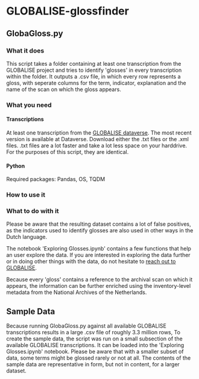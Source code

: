 # GLOBALISE-glossfinder
## GlobaGloss.py
### What it does
This script takes a folder containing at least one transcription from the GLOBALISE project and tries to identify 'glosses' in every transcription within the folder. It outputs a .csv file, in which every row represents a gloss, with seperate columns for the term, indicator, explanation and the name of the scan on which the gloss appears.

### What you need
#### Transcriptions
At least one transcription from the [GLOBALISE dataverse](https://hdl.handle.net/10622/LVXSBW). The most recent version is available at Dataverse. Download either the .txt files or the .xml files. .txt files are a lot faster and take a lot less space on your harddrive. For the purposes of this script, they are identical.

#### Python
Required packages: Pandas, OS, TQDM

### How to use it


### What to do with it
Please be aware that the resulting dataset contains a lot of false positives, as the indicators used to identify glosses are also used in other ways in the Dutch language.

The notebook 'Exploring Glosses.ipynb' contains a few functions that help an user explore the data. If you are interested in exploring the data further or in doing other things with the data, do not hesitate to [reach out to GLOBALISE](https://globalise.huygens.knaw.nl/contact-us/).

Because every 'gloss' contains a reference to the archival scan on which it appears, the information can be further enriched using the inventory-level metadata from the National Archives of the Netherlands.
           
               
## Sample Data
Because running GlobaGloss.py against all available GLOBALISE transcriptions results in a large .csv file of roughly 3.3 million rows, To create the sample data, the script was run on a small subsection of the available GLOBALISE transcriptions. It can be loaded into the 'Exploring Glosses.ipynb' notebook. Please be aware that with a smaller subset of data, some terms might be glossed rarely or not at all. The contents of the sample data are representative in form, but not in content, for a larger dataset.
